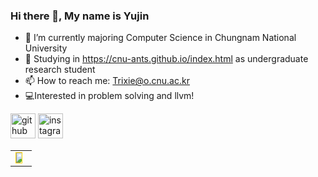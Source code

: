 ### Hi there 👋,  My name is Yujin


- 🌱 I’m currently majoring Computer Science in Chungnam National University 
- 💙 Studying in https://cnu-ants.github.io/index.html as undergraduate research student
- 📫 How to reach me: Trixie@o.cnu.ac.kr 
- :computer:Interested in problem solving and llvm!

[<img src='https://cdn.jsdelivr.net/npm/simple-icons@3.0.1/icons/github.svg' alt='github' height='40'>](https://github.com/Yujinmon)  [<img src='https://cdn.jsdelivr.net/npm/simple-icons@3.0.1/icons/instagram.svg' alt='instagram' height='40'>](https://www.instagram.com/yujinmon/)  

<table style="border:none">
    <tbody>
        <tr>
            <td><div style="border: 1px solid gold; float: left; width: 50%;">
  <a href="https://solved.ac/yujinmon"><img src="http://mazassumnida.wtf/api/v2/generate_badge?boj=yujinmon"/></a>
</div></td>
        </tr>
    </tbody>
</table>

    
